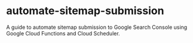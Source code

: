 # automate-sitemap-submission
A guide to automate sitemap submission to Google Search Console using Google Cloud Functions and Cloud Scheduler.
